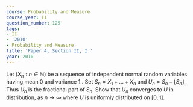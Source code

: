 ```yaml
---
course: Probability and Measure
course_year: II
question_number: 125
tags:
- II
- '2010'
- Probability and Measure
title: 'Paper 4, Section II, I '
year: 2010
---
```




Let $\left(X_{n}: n \in \mathbb{N}\right)$ be a sequence of independent normal random variables having mean 0 and variance 1 . Set $S_{n}=X_{1}+\ldots+X_{n}$ and $U_{n}=S_{n}-\left\lfloor S_{n}\right\rfloor$. Thus $U_{n}$ is the fractional part of $S_{n}$. Show that $U_{n}$ converges to $U$ in distribution, as $n \rightarrow \infty$ where $U$ is uniformly distributed on $[0,1]$.